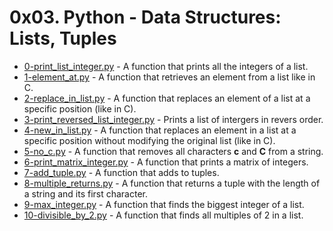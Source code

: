 # 0x03. Python - Data Structures: Lists, Tuples

- [0-print_list_integer.py](https://github.com/CharlesMariga/alx-higher_level_programming/blob/main/0x03-python-data_structures/0-print_list_integer.py) - A function that prints all the integers of a list.
- [1-element_at.py](https://github.com/CharlesMariga/alx-higher_level_programming/blob/main/0x03-python-data_structures/1-element_at.py) - A function that retrieves an element from a list like in C.
- [2-replace_in_list.py](https://github.com/CharlesMariga/alx-higher_level_programming/blob/main/0x03-python-data_structures/2-replace_in_list.py) - A function that replaces an element of a list at a specific position (like in C).
- [3-print_reversed_list_integer.py](https://github.com/CharlesMariga/alx-higher_level_programming/blob/main/0x03-python-data_structures/3-print_reversed_list_integer.py) - Prints a list of intergers in revers order.
- [4-new_in_list.py](https://github.com/CharlesMariga/alx-higher_level_programming/blob/main/0x03-python-data_structures/4-new_in_list.py) - A function that replaces an element in a list at a specific position without modifying the original list (like in C).
- [5-no_c.py](https://github.com/CharlesMariga/alx-higher_level_programming/blob/main/0x03-python-data_structures/5-no_c.py) - A function that removes all characters **c** and **C** from a string.
- [6-print_matrix_integer.py](https://github.com/CharlesMariga/alx-higher_level_programming/blob/main/0x03-python-data_structures/6-print_matrix_integer.py) - A function that prints a matrix of integers.
- [7-add_tuple.py](https://github.com/CharlesMariga/alx-higher_level_programming/blob/main/0x03-python-data_structures/7-add_tuple.py) - A function that adds to tuples.
- [8-multiple_returns.py](https://github.com/CharlesMariga/alx-higher_level_programming/blob/main/0x03-python-data_structures/8-multiple_returns.py) - A function that returns a tuple with the length of a string and its first character.
- [9-max_integer.py](https://github.com/CharlesMariga/alx-higher_level_programming/blob/main/0x03-python-data_structures/9-max_integer.py) - A function that finds the biggest integer of a list.
- [10-divisible_by_2.py]() - A function that finds all multiples of 2 in a list.
